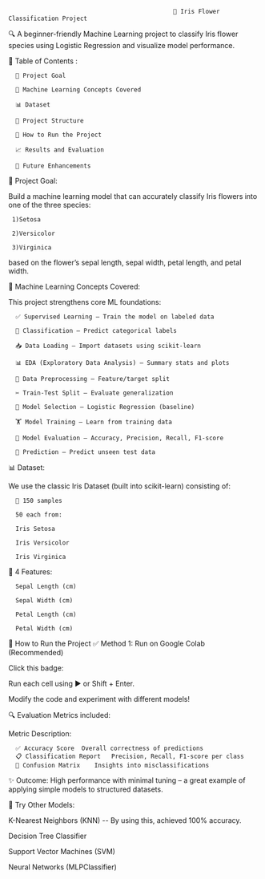                                                   🌸 Iris Flower Classification Project

🔍 A beginner-friendly Machine Learning project to classify Iris flower species using Logistic Regression and visualize model performance.

📌 Table of Contents :

      🎯 Project Goal
      
      🧠 Machine Learning Concepts Covered
      
      📊 Dataset
      
      📁 Project Structure
      
      🚀 How to Run the Project
      
      📈 Results and Evaluation
      
      🔮 Future Enhancements
      
🎯 Project Goal:

Build a machine learning model that can accurately classify Iris flowers into one of the three species:

     1)Setosa
    
     2)Versicolor
    
     3)Virginica

based on the flower’s sepal length, sepal width, petal length, and petal width.

🧠 Machine Learning Concepts Covered:

This project strengthens core ML foundations:

      ✅ Supervised Learning – Train the model on labeled data
      
      🧪 Classification – Predict categorical labels
      
      📥 Data Loading – Import datasets using scikit-learn
      
      📊 EDA (Exploratory Data Analysis) – Summary stats and plots
      
      🧹 Data Preprocessing – Feature/target split
      
      ✂️ Train-Test Split – Evaluate generalization
      
      🧠 Model Selection – Logistic Regression (baseline)
      
      🏋️ Model Training – Learn from training data
      
      🧾 Model Evaluation – Accuracy, Precision, Recall, F1-score
      
      🔮 Prediction – Predict unseen test data
      
📊 Dataset:

We use the classic Iris Dataset (built into scikit-learn) consisting of:

      📌 150 samples
      
      50 each from:
      
      Iris Setosa
      
      Iris Versicolor
      
      Iris Virginica

📐 4 Features:

      Sepal Length (cm)
      
      Sepal Width (cm)
      
      Petal Length (cm)
      
      Petal Width (cm)
      

🚀 How to Run the Project
✅ Method 1: Run on Google Colab (Recommended)

Click this badge:

Run each cell using ▶️ or Shift + Enter.

Modify the code and experiment with different models!

🔍 Evaluation Metrics included:

Metric	Description:

      ✅ Accuracy Score	Overall correctness of predictions
      📋 Classification Report	Precision, Recall, F1-score per class
      🧩 Confusion Matrix	Insights into misclassifications

✨ Outcome: High performance with minimal tuning – a great example of applying simple models to structured datasets.


🔁 Try Other Models:

K-Nearest Neighbors (KNN) -- By using this, achieved 100% accuracy.

Decision Tree Classifier

Support Vector Machines (SVM)

Neural Networks (MLPClassifier)

